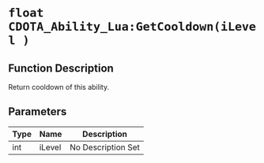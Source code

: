 # `float CDOTA_Ability_Lua:GetCooldown(iLevel )`
## Function Description
Return cooldown of this ability.
## Parameters
Type|Name|Description
--|--|--
int|iLevel|No Description Set
